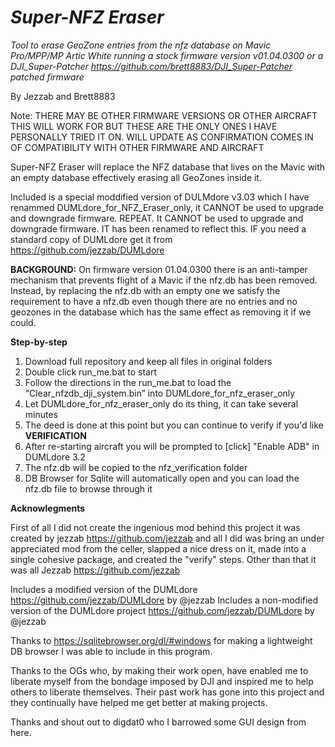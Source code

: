 # ***Super-NFZ Eraser***

*Tool to erase GeoZone entries from the nfz database on Mavic Pro/MPP/MP Artic White running a stock firmware version v01.04.0300 or a DJI_Super-Patcher https://github.com/brett8883/DJI_Super-Patcher patched firmware* 

By Jezzab and Brett8883

Note: THERE MAY BE OTHER FIRMWARE VERSIONS OR OTHER AIRCRAFT THIS WILL WORK FOR BUT THESE ARE THE ONLY ONES I HAVE PERSONALLY TRIED IT ON. WILL UPDATE AS CONFIRMATION COMES IN OF COMPATIBILITY WITH OTHER FIRMWARE AND AIRCRAFT

Super-NFZ Eraser will replace the NFZ database that lives on the Mavic with an empty database effectively erasing all GeoZones inside it. 

Included is a special moddified version of DULMdore v3.03 which I have renammed DUMLdore_for_NFZ_Eraser_only, it CANNOT be used to upgrade and downgrade firmware. REPEAT. It CANNOT be used to upgrade and downgrade firmware. IT has been renamed to reflect this. IF you need a standard copy of DUMLdore get it from https://github.com/jezzab/DUMLdore

**BACKGROUND:** On firmware version 01.04.0300 there is an anti-tamper mechanism that prevents flight of a Mavic if the nfz.db has been removed. Instead, by replacing the nfz.db with an empty one we satisfy the requirement to have a nfz.db even though there are no entries and no geozones in the database which has the same effect as removing it if we could. 

**Step-by-step**
1. Download full repository and keep all files in original folders
2. Double click run_me.bat to start
3. Follow the directions in the run_me.bat to load the “Clear_nfzdb_dji_system.bin” into DUMLdore_for_nfz_eraser_only 
4. Let DUMLdore_for_nfz_eraser_only do its thing, it can take several minutes
5. The deed is done at this point but you can continue to verify if you'd like
**VERIFICATION**
6. After re-starting aircraft you will be prompted to [click] "Enable ADB" in DUMLdore 3.2
6. The nfz.db will be copied to the nfz_verification folder 
7. DB Browser for Sqlite will automatically open and you can load the nfz.db file to browse through it 

**Acknowlegments**

 First of all I did not create the ingenious mod behind this project it was created by jezzab https://github.com/jezzab and all I did was bring an under appreciated mod from the celler, slapped a nice dress on it, made into a single cohesive package, and created the "verify" steps. Other than that it was all Jezzab https://github.com/jezzab 

Includes a modified version of the DUMLdore https://github.com/jezzab/DUMLdore by @jezzab
Includes a non-modified version of the DUMLdore project https://github.com/jezzab/DUMLdore by @jezzab

Thanks to https://sqlitebrowser.org/dl/#windows for making a lightweight DB browser I was able to include in this program. 

Thanks to the OGs who, by making their work open, have enabled me to liberate myself from the bondage imposed by DJI and inspired me to help others to liberate themselves. Their past work has gone into this project and they continually have helped me get better at making projects. 

Thanks and shout out to digdat0 who I barrowed some GUI design from here. 

